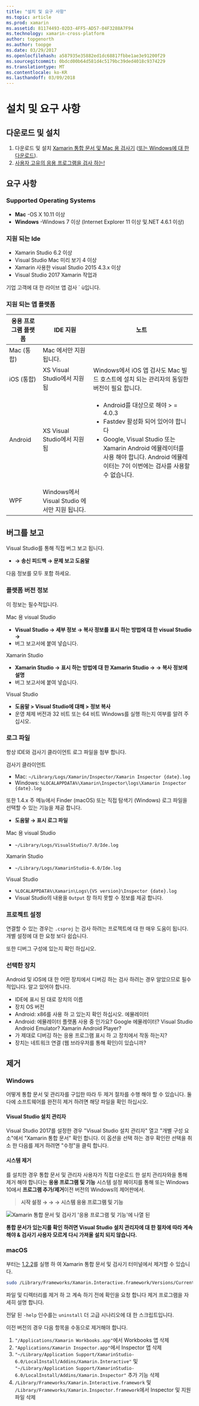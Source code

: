 ```yaml
---
title: "설치 및 요구 사항"
ms.topic: article
ms.prod: xamarin
ms.assetid: 81174493-02D3-4FF5-AD57-04F3288A7F94
ms.technology: xamarin-cross-platform
author: topgenorth
ms.author: toopge
ms.date: 03/29/2017
ms.openlocfilehash: a587935e35882ed1dc68817fbbe1ae3e91200f29
ms.sourcegitcommit: 0bdcd00b64d581d4c5179bc39ded4018c9374229
ms.translationtype: MT
ms.contentlocale: ko-KR
ms.lasthandoff: 03/09/2018
---
```

# <a name="installation-and-requirements"></a>설치 및 요구 사항

<script> var inspectorOnLoad = function () { var primaryTextBase = "Xamarin Workbooks & Inspector for"; var secondaryTextBase = "or download for"; var inspectorDownloadUrlMac = "https://dl.xamarin.com/interactive/XamarinInteractive.pkg"; var inspectorDownloadUrlWin = "https://dl.xamarin.com/interactive/XamarinInteractive.msi";

  var aPrimary = document.getElementById("inspector-download-primary"); var aSecondary = document.getElementById("inspector-download-secondary");

  var aMac = aPrimary; var aWin = aSecondary; var macTextBase = primaryTextBase; var winTextBase = secondaryTextBase;

  if (/win/i.test(navigator.platform.toLowerCase())) { aMac = aSecondary; aWin = aPrimary; macTextBase = secondaryTextBase; winTextBase = primaryTextBase; }

  aMac.href = inspectorDownloadUrlMac; aMac.text = macTextBase + " Mac"; aWin.href = inspectorDownloadUrlWin; aWin.text = winTextBase + " Windows"; };

document.addEventListener("DOMContentLoaded", inspectorOnLoad);
</script>

## <a name="download-and-installation"></a>다운로드 및 설치

<ol>
  <li>다운로드 및 설치 <a href="https://dl.xamarin.com/interactive/XamarinInteractive.pkg" id="inspector-download-primary">Xamarin 통합 문서 및 Mac 용 검사기</a> (<a href="https://dl.xamarin.com/interactive/XamarinInteractive.msi" id="inspector-download-secondary">또는 Windows에 대 한 다운로드</a>).
  </li>
  <li><a href="~/tools/inspector/inspect.md"> 사용자 고유의 응용 프로그램을 검사 하는!</a>
    </li>
</ol>

## <a name="requirements"></a>요구 사항

### <a name="supported-operating-systems"></a>Supported Operating Systems

- **Mac** -OS X 10.11 이상
- **Windows** -Windows 7 이상 (Internet Explorer 11 이상 및.NET 4.6.1 이상)

### <a name="supported-ides"></a>지원 되는 Ide

- Xamarin Studio 6.2 이상
- Visual Studio Mac 미리 보기 4 이상
- Xamarin 사용한 visual Studio 2015 4.3.x 이상
- Visual Studio 2017 Xamarin 작업과

기업 고객에 대 한 라이브 앱 검사 ´ ù입니다.

<a name="supported-platforms" />

### <a name="supported-app-platforms"></a>지원 되는 앱 플랫폼

<table>
<thead>
  <tr>
    <th>응용 프로그램 플랫폼</th>
    <th>IDE 지원</th>
    <th>노트</th>
  </tr>
</thead>
<tbody>
  <tr>
    <td>Mac (통합)</td>
    <td>Mac 에서만 지원 됩니다.</td>
    <td/>
  </tr>
  <tr>
    <td>iOS (통합)</td>
    <td>XS Visual Studio에서 지원 됨</td>
    <td>Windows에서 iOS 앱 검사도 Mac 빌드 호스트에 설치 되는 관리자의 동일한 버전이 필요 합니다.</td>
  </tr>
  <tr>
    <td>Android</td>
    <td>XS Visual Studio에서 지원 됨</td>
    <td>
      <ul>
        <li>Android를 대상으로 해야 > = 4.0.3</li>
        <li>Fastdev 활성화 되어 있어야 합니다</li>
        <li>Google, Visual Studio 또는 Xamarin Android 에뮬레이터를 사용 해야 합니다. Android 에뮬레이터는 7이 이번에는 검사를 사용할 수 없습니다.</li>
      </ul>
    </td>
  </tr>
  <tr>
    <td>WPF</td>
    <td>Windows에서 Visual Studio 에서만 지원 됩니다.</td>
    <td/>
  </tr>
</tbody>
</table>

<a name="reporting-bugs" />

## <a name="reporting-bugs"></a>버그를 보고

Visual Studio를 통해 직접 버그 보고 됩니다.

- **→ 송신 피드백 → 문제 보고 도움말**

다음 정보를 모두 포함 하세요.

### <a name="platform-version-information"></a>플랫폼 버전 정보

이 정보는 필수적입니다.

Mac 용 visual Studio

- **Visual Studio → 세부 정보 → 복사 정보를 표시 하는 방법에 대 한 visual Studio →**
- 버그 보고서에 붙여 넣습니다.

Xamarin Studio

- **Xamarin Studio → 표시 하는 방법에 대 한 Xamarin Studio → → 복사 정보에 설명**
- 버그 보고서에 붙여 넣습니다.

Visual Studio

- **도움말 > Visual Studio에 대해 > 정보 복사**
- 운영 체제 버전과 32 비트 또는 64 비트 Windows를 실행 하는지 여부를 알려 주십시오.

### <a name="log-files"></a>로그 파일

항상 IDE와 검사기 클라이언트 로그 파일을 첨부 합니다.

검사기 클라이언트

- Mac: `~/Library/Logs/Xamarin/Inspector/Xamarin Inspector {date}.log`
- Windows: `%LOCALAPPDATA%\Xamarin\Inspector\logs\Xamarin Inspector {date}.log`

또한 1.4.x 주 메뉴에서 Finder (macOS) 또는 직접 탐색기 (Windows) 로그 파일을 선택할 수 있는 기능을 제공 합니다.

- **도움말 → 표시 로그 파일**

Mac 용 visual Studio

- `~/Library/Logs/VisualStudio/7.0/Ide.log`

Xamarin Studio

- `~/Library/Logs/XamarinStudio-6.0/Ide.log`

Visual Studio

- `%LOCALAPPDATA%\Xamarin\Logs\{VS version}\Inspector {date}.log`
- Visual Studio의 내용을 `Output` 창 하지 못할 수 정보를 제공 합니다.

### <a name="project-settings"></a>프로젝트 설정

연결할 수 있는 경우는 `.csproj` 는 검사 하려는 프로젝트에 대 한 매우 도움이 됩니다. 개별 설정에 대 한 요청 보다 쉽습니다.

또한 디버그 구성에 있는지 확인 하십시오.

### <a name="selected-devices"></a>선택한 장치

Android 및 iOS에 대 한 어떤 장치에서 디버깅 하는 검사 하려는 경우 알았으므로 필수적입니다. 알고 있어야 합니다.

- IDE에 표시 된 대로 장치의 이름
- 장치 OS 버전
- Android: x86를 사용 하 고 있는지 확인 하십시오. 에뮬레이터
- Android: 에뮬레이터 플랫폼 사용 중 인가요? Google 에뮬레이터? Visual Studio Android Emulator? Xamarin Android Player?
- 가 제대로 디버깅 하는 응용 프로그램 표시 하 고 장치에서 작동 하는지?
- 장치는 네트워크 연결 (웹 브라우저를 통해 확인)이 있습니까?

[client-bugs]: https://github.com/Microsoft/workbooks/issues/new

## <a name="uninstall"></a>제거

### <a name="windows"></a>Windows

어떻게 통합 문서 및 관리자를 구입한 따라 두 제거 절차를 수행 해야 할 수 있습니다. 둘 다에 소프트웨어를 완전히 제거 하려면 해당 파일을 확인 하십시오.

#### <a name="visual-studio-installer"></a>Visual Studio 설치 관리자

Visual Studio 2017를 설정한 경우 "Visual Studio 설치 관리자" 열고 "개별 구성 요소"에서 "Xamarin 통합 문서" 확인 합니다. 이 옵션을 선택 하는 경우 확인란 선택을 취소 한 다음를 제거 하려면 "수정"을 클릭 합니다.

#### <a name="system-uninstall"></a>시스템 제거

를 설치한 경우 통합 문서 및 관리자 사용자가 직접 다운로드 한 설치 관리자와을 통해 제거 해야 합니다는 **응용 프로그램 및 기능** 시스템 설정 페이지를 통해 또는 Windows 10에서 **프로그램 추가/제거**이전 버전의 Windows의 제어판에서.

> **시작 설정 → → → 시스템 응용 프로그램 및 기능**

![](install-images/windows-remove.png "Xamarin 통합 문서 및 검사기 '응용 프로그램 및 기능'에 나열 된")

**통합 문서가 있는지를 확인 하려면 Visual Studio 설치 관리자에 대 한 절차에 따라 계속 해야 & 검사기 사용자 모르게 다시 가져올 설치 되지 않습니다.**

### <a name="macos"></a>macOS

부터는 [1.2.2](https://developer.xamarin.com/releases/interactive/interactive-1.2/)를 실행 하 여 Xamarin 통합 문서 및 검사기 터미널에서 제거할 수 있습니다.

```bash
sudo /Library/Frameworks/Xamarin.Interactive.framework/Versions/Current/uninstall
```

파일 및 디렉터리를 제거 하 고 계속 하기 전에 확인을 요청 합니다 제거 프로그램을 자세히 설명 합니다.

전달 된 `-help` 인수를는 `uninstall` 더 고급 시나리오에 대 한 스크립트입니다.

이전 버전의 경우 다음 항목을 수동으로 제거해야 합니다.

1. `"/Applications/Xamarin Workbooks.app"`에서 Workbooks 앱 삭제
2. `"Applications/Xamarin Inspector.app"`에서 Inspector 앱 삭제
2. `"~/Library/Application Support/XamarinStudio-6.0/LocalInstall/Addins/Xamarin.Interactive"` 및 `"~/Library/Application Support/XamarinStudio-6.0/LocalInstall/Addins/Xamarin.Inspector"` 추가 기능 삭제
3. `/Library/Frameworks/Xamarin.Interactive.framework` 및 `/Library/Frameworks/Xamarin.Inspector.framework`에서 Inspector 및 지원 파일 삭제

